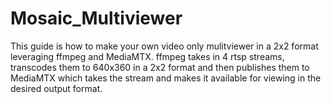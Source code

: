 # Mosaic_Multiviewer
This guide is how to make your own video only mulitviewer in a 2x2 format leveraging ffmpeg and MediaMTX. ffmpeg takes in 4 rtsp streams, transcodes them to 640x360 in a 2x2 format and then publishes them to MediaMTX which takes the stream and makes it available for viewing in the desired output format. 
